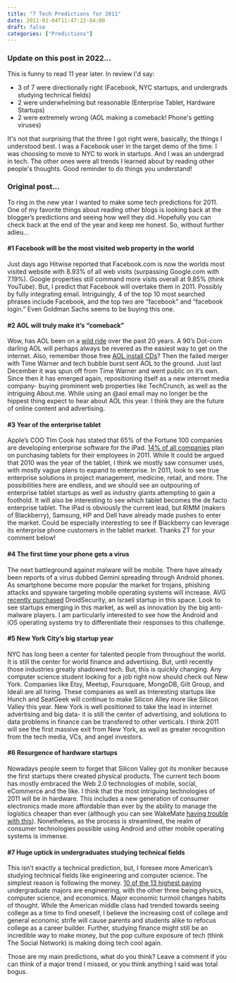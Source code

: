 ```yaml
---
title: "7 Tech Predictions for 2011"
date: 2011-01-04T11:47:22-04:00
draft: false
categories: ["Predictions"]
---
```


### Update on this post in 2022...
This is funny to read 11 year later. In review I'd say:
* 3 of 7 were directionally right (Facebook, NYC startups, and undergrads studying technical fields)
* 2 were underwhelming but reasonable (Enterprise Tablet, Hardware Startups)
* 2 were extremely wrong (AOL making a comeback! Phone's getting viruses)

It's not that surprising that the three I got right were, basically, the things I understood best. I was a Facebook user in the target demo of the time. I was choosing to move to NYC to work in startups. And I was an undergrad in tech. The other ones were all trends I learned about by reading other people's thoughts. Good reminder to do things you understand!

### Original post...


To ring in the new year I wanted to make some tech predictions for 2011. One of my favorite things about reading other blogs is looking back at the blogger’s predictions and seeing how well they did. Hopefully you can check back at the end of the year and keep me honest. So, without further adieu…

#### #1 Facebook will be the most visited web property in the world

Just days ago Hitwise reported that Facebook.com is now the worlds most visited website with 8.93% of all web visits (surpassing Google.com with 7.19%). Google properties still command more visits overall at 9.85% (think YouTube). But, I predict that Facebook will overtake them in 2011. Possibly by fully integrating email. Intriguingly, 4 of the top 10 most searched phrases include Facebook, and the top two are “facebook” and “facebook login.” Even Goldman Sachs seems to be buying this one. 

#### #2 AOL will truly make it’s “comeback”

Wow, has AOL been on a [wild ride](https://en.wikipedia.org/wiki/AOL#History) over the past 20 years. A 90’s Dot-com darling AOL will perhaps always be revered as the easiest way to get on the internet. Also, remember those free [AOL install CDs](https://techcrunch.com/2010/12/28/aol-floppy-disk/)? Then the failed merger with Time Warner and tech bubble burst sent AOL to the ground. Just last December it was spun off from Time Warner and went public on it’s own. Since then it has emerged again, repositioning itself as a new internet media company- buying prominent web properties like TechCrunch, as well as the intriguing About.me. While using an @aol email may no longer be the hippest thing expect to hear about AOL this year. I think they are the future of online content and advertising.

#### #3 Year of the enterprise tablet

Apple’s COO TIm Cook has stated that 65% of the Fortune 100 companies are developing enterprise software for the iPad. [14% of all companies](https://www.computerworld.com/article/2511975/enterprise-tablet-growth-set-to-explode--says-survey.html) plan on purchasing tablets for their employees in 2011. While It could be argued that 2010 was the year of the tablet, I think we mostly saw consumer uses, with mostly vague plans to expand to enterprise. In 2011, look to see true enterprise solutions in project management, medicine, retail, and more. The possibilities here are endless, and we should see an outpouring of enterprise tablet startups as well as industry giants attempting to gain a foothold. It will also be interesting to see which tablet becomes the de facto enterprise tablet. The iPad is obviously the current lead, but RIMM (makers of Blackberry), Samsung, HP and Dell have already made pushes to enter the market. Could be especially interesting to see if Blackberry can leverage its enterprise phone customers in the tablet market. Thanks ZT for your comment below!

#### #4 The first time your phone gets a virus

The next battleground against malware will be mobile. There have already been reports of a virus dubbed Gemini spreading through Android phones. As smartphone become more popular the market for trojans, phishing attacks and spyware targeting mobile operating systems will increase. AVG [recently purchased](https://techcrunch.com/2010/11/10/avg-droidsecurity/) DroidSecurity, an Israeli startup in this space. Look to see startups emerging in this market, as well as innovation by the big anti-malware players. I am particularly interested to see how the Android and iOS operating systems try to differentiate their responses to this challenge.

#### #5 New York City’s big startup year

NYC has long been a center for talented people from throughout the world. It is still the center for world finance and advertising. But, until recently those industries greatly shadowed tech. But, this is quickly changing. Any computer science student looking for a job right now should check out New York. Companies like Etsy, Meetup, Foursquare, MongoDB, Gilt Group, and Ideali are all hiring. These companies as well as Interesting startups like Hunch and SeatGeek will continue to make Silicon Alley more like Silicon Valley this year. New York is well positioned to take the lead in internet advertising and big data- it is still the center of advertising, and solutions to data problems in finance can be transfered to other verticals. I think 2011 will see the first massive exit from New York, as well as greater recognition from the tech media, VCs, and angel investors. 

#### #6 Resurgence of hardware startups

Nowadays people seem to forget that Silicon Valley got its moniker because the first startups there created physical products. The current tech boom has mostly embraced the Web 2.0 technologies of mobile, social, eCommerce and the like. I think that the most intriguing technologies of 2011 will be in hardware. This includes a new generation of consumer electronics made more affordable than ever by the ability to manage the logistics cheaper than ever (although you can see WakeMate [having trouble with this](https://techcrunch.com/2010/12/31/wakemate-usb-fire/)). Nonetheless, as the process is streamlined, the realm of consumer technologies possible using Android and other mobile operating systems is immense. 

#### #7 Huge uptick in undergraduates studying technical fields

This isn’t exactly a technical prediction, but, I foresee more American’s studying technical fields like engineering and computer science. The simplest reason is following the money. [10 of the 13 highest paying](https://www.payscale.com/college-salary-report/common-jobs-for-majors) undergraduate majors are engineering, with the other three being physics, computer science, and economics. Major economic turmoil changes habits of thought. While the American middle class had trended towards seeing college as a time to find oneself, I believe the increasing cost of college and general economic strife will cause parents and students alike to refocus college as a career builder. Further, studying finance might still be an incredible way to make money, but the pop culture exposure of tech (think The Social Network) is making doing tech cool again. 

Those are my main predictions, what do you think? Leave a comment if you can think of a major trend I missed, or you think anything I said was total bogus. 